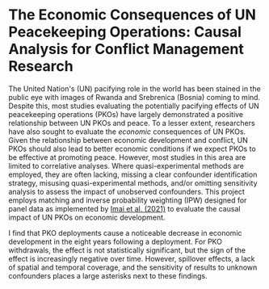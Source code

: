# The Economic Consequences of UN Peacekeeping Operations: Causal Analysis for Conflict Management Research

The United Nation's (UN) pacifying role in the world has been stained in the public eye with images of Rwanda and Srebrenica (Bosnia) coming to mind. Despite this, most studies evaluating the potentially pacifying effects of UN peacekeeping operations (PKOs) have largely demonstrated a positive relationship between UN PKOs and peace. To a lesser extent, researchers have also sought to evaluate the *economic* consequences of UN PKOs. Given the relationship between economic development and conflict, UN PKOs should also lead to better economic conditions if we expect PKOs to be effective at promoting peace. However, most studies in this area are limited to correlative analyses. Where quasi-experimental methods are employed, they are often lacking, missing a clear confounder identification strategy, misusing quasi-experimental methods, and/or omitting sensitivity analysis to assess the impact of unobserved confounders. This project employs matching and inverse probability weighting (IPW) designed for panel data as implemented by [Imai et al. (2021)](https://onlinelibrary.wiley.com/doi/abs/10.1111/ajps.12685) to evaluate the causal impact of UN PKOs on economic development.

I find that PKO deployments cause a noticeable decrease in economic development in the eight years following a deployment. For PKO withdrawals, the effect is not statistically significant, but the sign of the effect is increasingly negative over time. However, spillover effects, a lack of spatial and temporal coverage, and the sensitivity of results to unknown confounders places a large asterisks next to these findings.
